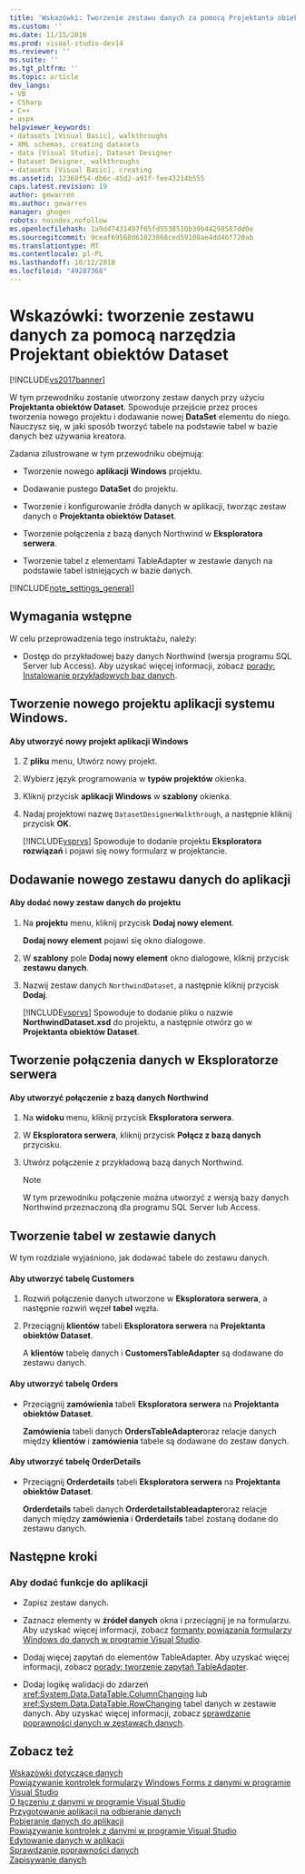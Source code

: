 ```yaml
---
title: 'Wskazówki: Tworzenie zestawu danych za pomocą Projektanta obiektów Dataset | Dokumentacja firmy Microsoft'
ms.custom: ''
ms.date: 11/15/2016
ms.prod: visual-studio-dev14
ms.reviewer: ''
ms.suite: ''
ms.tgt_pltfrm: ''
ms.topic: article
dev_langs:
- VB
- CSharp
- C++
- aspx
helpviewer_keywords:
- datasets [Visual Basic], walkthroughs
- XML schemas, creating datasets
- data [Visual Studio], Dataset Designer
- Dataset Designer, walkthroughs
- datasets [Visual Basic], creating
ms.assetid: 12360f54-db6c-45d2-a91f-fee43214b555
caps.latest.revision: 19
author: gewarren
ms.author: gewarren
manager: ghogen
robots: noindex,nofollow
ms.openlocfilehash: 1a9d47431497f05fd5538510b39b44298587dd0e
ms.sourcegitcommit: 9ceaf69568d61023868ced59108ae4dd46f720ab
ms.translationtype: MT
ms.contentlocale: pl-PL
ms.lasthandoff: 10/12/2018
ms.locfileid: "49287368"
---
```

# <a name="walkthrough-creating-a-dataset-with-the-dataset-designer"></a>Wskazówki: tworzenie zestawu danych za pomocą narzędzia Projektant obiektów Dataset
[!INCLUDE[vs2017banner](../includes/vs2017banner.md)]

W tym przewodniku zostanie utworzony zestaw danych przy użyciu **Projektanta obiektów Dataset**. Spowoduje przejście przez proces tworzenia nowego projektu i dodawanie nowej **DataSet** elementu do niego. Nauczysz się, w jaki sposób tworzyć tabele na podstawie tabel w bazie danych bez używania kreatora.  
  
 Zadania zilustrowane w tym przewodniku obejmują:  
  
-   Tworzenie nowego **aplikacji Windows** projektu.  
  
-   Dodawanie pustego **DataSet** do projektu.  
  
-   Tworzenie i konfigurowanie źródła danych w aplikacji, tworząc zestaw danych o **Projektanta obiektów Dataset**.  
  
-   Tworzenie połączenia z bazą danych Northwind w **Eksploratora serwera**.  
  
-   Tworzenie tabel z elementami TableAdapter w zestawie danych na podstawie tabel istniejących w bazie danych.  
  
 [!INCLUDE[note_settings_general](../includes/note-settings-general-md.md)]  
  
## <a name="prerequisites"></a>Wymagania wstępne  
 W celu przeprowadzenia tego instruktażu, należy:  
  
-   Dostęp do przykładowej bazy danych Northwind (wersja programu SQL Server lub Access). Aby uzyskać więcej informacji, zobacz [porady: Instalowanie przykładowych baz danych](../data-tools/how-to-install-sample-databases.md).  
  
## <a name="creating-a-new-windows-application-project"></a>Tworzenie nowego projektu aplikacji systemu Windows.  
  
#### <a name="to-create-a-new-windows-application-project"></a>Aby utworzyć nowy projekt aplikacji Windows  
  
1.  Z **pliku** menu, Utwórz nowy projekt.  
  
2.  Wybierz język programowania w **typów projektów** okienka.  
  
3.  Kliknij przycisk **aplikacji Windows** w **szablony** okienka.  
  
4.  Nadaj projektowi nazwę `DatasetDesignerWalkthrough`, a następnie kliknij przycisk **OK**.  
  
     [!INCLUDE[vsprvs](../includes/vsprvs-md.md)] Spowoduje to dodanie projektu **Eksploratora rozwiązań** i pojawi się nowy formularz w projektancie.  
  
## <a name="adding-a-new-dataset-to-the-application"></a>Dodawanie nowego zestawu danych do aplikacji  
  
#### <a name="to-add-a-new-dataset-item-to-the-project"></a>Aby dodać nowy zestaw danych do projektu  
  
1.  Na **projektu** menu, kliknij przycisk **Dodaj nowy element**.  
  
     **Dodaj nowy element** pojawi się okno dialogowe.  
  
2.  W **szablony** pole **Dodaj nowy element** okno dialogowe, kliknij przycisk **zestawu danych**.  
  
3.  Nazwij zestaw danych `NorthwindDataset`, a następnie kliknij przycisk **Dodaj**.  
  
     [!INCLUDE[vsprvs](../includes/vsprvs-md.md)] Spowoduje to dodanie pliku o nazwie **NorthwindDataset.xsd** do projektu, a następnie otwórz go w **Projektanta obiektów Dataset**.  
  
## <a name="creating-a-data-connection-in-server-explorer"></a>Tworzenie połączenia danych w Eksploratorze serwera  
  
#### <a name="to-create-a-connection-to-the-northwind-database"></a>Aby utworzyć połączenie z bazą danych Northwind  
  
1.  Na **widoku** menu, kliknij przycisk **Eksploratora serwera**.  
  
2.  W **Eksploratora serwera**, kliknij przycisk **Połącz z bazą danych** przycisku.  
  
3.  Utwórz połączenie z przykładową bazą danych Northwind.  
  
    > [!NOTE]
    >  W tym przewodniku połączenie można utworzyć z wersją bazy danych Northwind przeznaczoną dla programu SQL Server lub Access.  
  
## <a name="creating-the-tables-in-the-dataset"></a>Tworzenie tabel w zestawie danych  
 W tym rozdziale wyjaśniono, jak dodawać tabele do zestawu danych.  
  
#### <a name="to-create-the-customers-table"></a>Aby utworzyć tabelę Customers  
  
1.  Rozwiń połączenie danych utworzone w **Eksploratora serwera**, a następnie rozwiń węzeł **tabel** węzła.  
  
2.  Przeciągnij **klientów** tabeli **Eksploratora serwera** na **Projektanta obiektów Dataset**.  
  
     A **klientów** tabelę danych i **CustomersTableAdapter** są dodawane do zestawu danych.  
  
#### <a name="to-create-the-orders-table"></a>Aby utworzyć tabelę Orders  
  
-   Przeciągnij **zamówienia** tabeli **Eksploratora serwera** na **Projektanta obiektów Dataset**.  
  
     **Zamówienia** tabeli danych **OrdersTableAdapter**oraz relacje danych między **klientów** i **zamówienia** tabele są dodawane do zestaw danych.  
  
#### <a name="to-create-the-orderdetails-table"></a>Aby utworzyć tabelę OrderDetails  
  
-   Przeciągnij **Orderdetails** tabeli **Eksploratora serwera** na **Projektanta obiektów Dataset**.  
  
     **Orderdetails** tabeli danych **Orderdetailstableadapter**oraz relacje danych między **zamówienia** i **Orderdetails** tabel zostaną dodane do zestawu danych.  
  
## <a name="next-steps"></a>Następne kroki  
  
### <a name="to-add-functionality-to-your-application"></a>Aby dodać funkcje do aplikacji  
  
-   Zapisz zestaw danych.  
  
-   Zaznacz elementy w **źródeł danych** okna i przeciągnij je na formularzu. Aby uzyskać więcej informacji, zobacz [formanty powiązania formularzy Windows do danych w programie Visual Studio](../data-tools/bind-windows-forms-controls-to-data-in-visual-studio.md).  
  
-   Dodaj więcej zapytań do elementów TableAdapter. Aby uzyskać więcej informacji, zobacz [porady: tworzenie zapytań TableAdapter](../data-tools/how-to-create-tableadapter-queries.md).  
  
-   Dodaj logikę walidacji do zdarzeń <xref:System.Data.DataTable.ColumnChanging> lub <xref:System.Data.DataTable.RowChanging> tabel danych w zestawie danych. Aby uzyskać więcej informacji, zobacz [sprawdzanie poprawności danych w zestawach danych](../data-tools/validate-data-in-datasets.md).  
  
## <a name="see-also"></a>Zobacz też  
 [Wskazówki dotyczące danych](http://msdn.microsoft.com/library/15a88fb8-3bee-4962-914d-7a1f8bd40ec4)   
 [Powiązywanie kontrolek formularzy Windows Forms z danymi w programie Visual Studio](../data-tools/bind-windows-forms-controls-to-data-in-visual-studio.md)   
 [O łączeniu z danymi w programie Visual Studio](../data-tools/connecting-to-data-in-visual-studio.md)   
 [Przygotowanie aplikacji na odbieranie danych](http://msdn.microsoft.com/library/c17bdb7e-c234-4f2f-9582-5e55c27356ad)   
 [Pobieranie danych do aplikacji](../data-tools/fetching-data-into-your-application.md)   
 [Powiązywanie kontrolek z danymi w programie Visual Studio](../data-tools/bind-controls-to-data-in-visual-studio.md)   
 [Edytowanie danych w aplikacji](../data-tools/editing-data-in-your-application.md)   
 [Sprawdzanie poprawności danych](http://msdn.microsoft.com/library/b3a9ee4e-5d4d-4411-9c56-c811f2b4ee7e)   
 [Zapisywanie danych](../data-tools/saving-data.md)